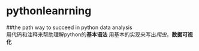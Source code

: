 # pythonleanrning
##the path way to succeed in python data analysis  
用代码和注释来帮助理解python的**基本语法**
用基本的实现来写出*爬虫*，**数据可视化**
